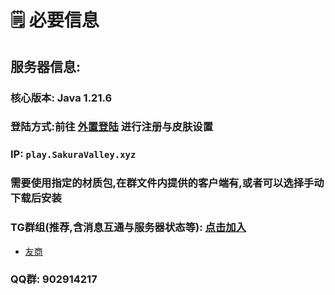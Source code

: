 # 🗒️ 必要信息

## 服务器信息:

### 核心版本: Java 1.21.6

### 登陆方式:前往 [外置登陆](https://banxiamc.sakuravalley.xyz/) 进行注册与皮肤设置

### IP: `play.SakuraValley.xyz`

### 需要使用指定的材质包,在群文件内提供的客户端有,或者可以选择手动下载后安装

### TG群组(推荐,含消息互通与服务器状态等): [点击加入](https://t.me/sakuravalley_yzg)

* [友商](https://t.me/BanXiaMC)

### QQ群: 902914217

